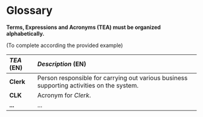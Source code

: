# Glossary

**Terms, Expressions and Acronyms (TEA) must be organized alphabetically.**

(To complete according the provided example)

| **_TEA_** (EN)  |  **_Description_** (EN)                                           |                                       
|:------------------------|:--------------------------------------------|
| **Clerk** |  Person responsible for carrying out various business supporting activities on the system. |
| **CLK** |  Acronym for _Clerk_.|
| **...** |  ...|